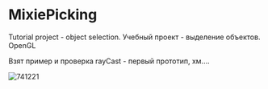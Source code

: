 # MixiePicking
Tutorial project - object selection. Учебный проект - выделение объектов. OpenGL

Взят пример и проверка rayCast - первый прототип, хм....

![741221](https://user-images.githubusercontent.com/77199764/129104286-24176190-faee-4725-acaa-b8804551a379.gif)
